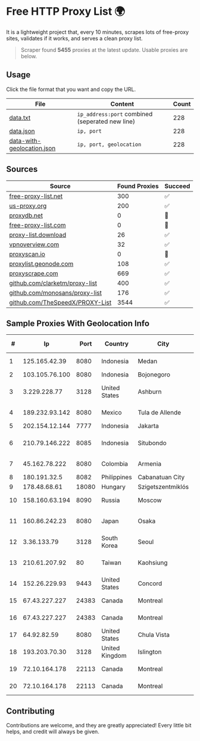 
# Free HTTP Proxy List 🌍

It is a lightweight project that, every 10 minutes, scrapes lots of free-proxy sites, validates if it works, and serves a clean proxy list.


> Scraper found **5455** proxies at the latest update. Usable proxies are below.

## Usage

Click the file format that you want and copy the URL.


|File|Content|Count|
|----|-------|-----|
|[data.txt](https://raw.githubusercontent.com/themiralay/Proxy-List-World/master/data.txt)|`ip_address:port` combined (seperated new line)|228|
|[data.json](https://raw.githubusercontent.com/themiralay/Proxy-List-World/master/data.json)|`ip, port`|228|
|[data-with-geolocation.json](https://raw.githubusercontent.com/themiralay/Proxy-List-World/master/data-with-geolocation.json)|`ip, port, geolocation`|228|

## Sources

|Source|Found Proxies|Succeed|
|------|-------------|-------|
|[free-proxy-list.net](https://free-proxy-list.net)|300|✅|
|[us-proxy.org](https://www.us-proxy.org)|200|✅|
|[proxydb.net](http://proxydb.net)|0|🚫|
|[free-proxy-list.com](https://free-proxy-list.com/?page=&port=&type%5B%5D=http&type%5B%5D=https&up_time=0&search=Search)|0|🚫|
|[proxy-list.download](https://www.proxy-list.download/HTTP)|26|✅|
|[vpnoverview.com](https://vpnoverview.com/privacy/anonymous-browsing/free-proxy-servers)|32|✅|
|[proxyscan.io](https://www.proxyscan.io)|0|🚫|
|[proxylist.geonode.com](https://proxylist.geonode.com/api/proxy-list?limit=300&page=1&sort_by=lastChecked&sort_type=desc&protocols=http,https)|108|✅|
|[proxyscrape.com](https://api.proxyscrape.com/v2/?request=displayproxies&protocol=http&timeout=10000&country=all&ssl=all&anonymity=all)|669|✅|
|[github.com/clarketm/proxy-list](https://raw.githubusercontent.com/clarketm/proxy-list/master/proxy-list-raw.txt)|400|✅|
|[github.com/monosans/proxy-list](https://raw.githubusercontent.com/monosans/proxy-list/main/proxies/http.txt)|176|✅|
|[github.com/TheSpeedX/PROXY-List](https://raw.githubusercontent.com/TheSpeedX/PROXY-List/master/http.txt)|3544|✅|


## Sample Proxies With Geolocation Info

|#|Ip|Port|Country|City|Internet Service Provider|
|-|--|----|-------|----|-------------------------|
|1|125.165.42.39|8080|Indonesia|Medan|PT. TELKOM INDONESIA|
|2|103.105.76.100|8080|Indonesia|Bojonegoro|GARUDA|
|3|3.229.228.77|3128|United States|Ashburn|Amazon Technologies Inc.|
|4|189.232.93.142|8080|Mexico|Tula de Allende|Uninet S.A. de C.V.|
|5|202.154.12.144|7777|Indonesia|Jakarta|MENAKSOPAL|
|6|210.79.146.222|8085|Indonesia|Situbondo|PT Petabyte Network Indonesia|
|7|45.162.78.222|8080|Colombia|Armenia|InterNexa Global Network|
|8|180.191.32.5|8082|Philippines|Cabanatuan City|Globe Telecom|
|9|178.48.68.61|18080|Hungary|Szigetszentmiklós|UPC|
|10|158.160.63.194|8090|Russia|Moscow|Yandex.Cloud LLC|
|11|160.86.242.23|8080|Japan|Osaka|Sony Network Communications Inc|
|12|3.36.133.79|3128|South Korea|Seoul|Amazon.com, Inc.|
|13|210.61.207.92|80|Taiwan|Kaohsiung|Chunghwa Telecom Co., Ltd.|
|14|152.26.229.93|9443|United States|Concord|MCNC|
|15|67.43.227.227|24383|Canada|Montreal|GloboTech Communications|
|16|67.43.227.227|24383|Canada|Montreal|GloboTech Communications|
|17|64.92.82.59|8080|United States|Chula Vista|Momentum Telecom, Inc.|
|18|193.203.70.30|3128|United Kingdom|Islington|Sohonet Ripe|
|19|72.10.164.178|22113|Canada|Montreal|GloboTech Communications|
|20|72.10.164.178|22113|Canada|Montreal|GloboTech Communications|



## Contributing

Contributions are welcome, and they are greatly appreciated! Every
little bit helps, and credit will always be given.

